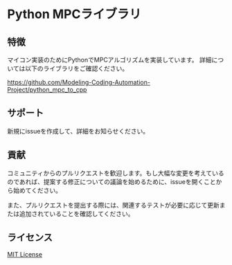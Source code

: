 # Python MPCライブラリ

## 特徴

マイコン実装のためにPythonでMPCアルゴリズムを実装しています。
詳細については以下のライブラリをご確認ください。

https://github.com/Modeling-Coding-Automation-Project/python_mpc_to_cpp

## サポート

新規にissueを作成して、詳細をお知らせください。

## 貢献

コミュニティからのプルリクエストを歓迎します。もし大幅な変更を考えているのであれば、提案する修正についての議論を始めるために、issueを開くことから始めてください。

また、プルリクエストを提出する際には、関連するテストが必要に応じて更新または追加されていることを確認してください。

## ライセンス

[MIT License](./LICENSE.txt)
